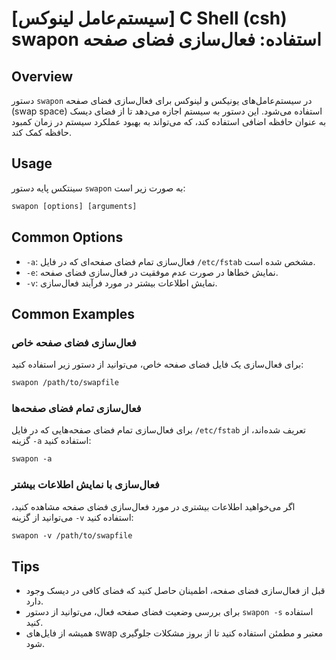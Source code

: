 # [سیستم‌عامل لینوکس] C Shell (csh) swapon استفاده: فعال‌سازی فضای صفحه

## Overview
دستور `swapon` در سیستم‌عامل‌های یونیکس و لینوکس برای فعال‌سازی فضای صفحه (swap space) استفاده می‌شود. این دستور به سیستم اجازه می‌دهد تا از فضای دیسک به عنوان حافظه اضافی استفاده کند، که می‌تواند به بهبود عملکرد سیستم در زمان کمبود حافظه کمک کند.

## Usage
سینتکس پایه دستور `swapon` به صورت زیر است:

```csh
swapon [options] [arguments]
```

## Common Options
- `-a`: فعال‌سازی تمام فضای صفحه‌ای که در فایل `/etc/fstab` مشخص شده است.
- `-e`: نمایش خطاها در صورت عدم موفقیت در فعال‌سازی فضای صفحه.
- `-v`: نمایش اطلاعات بیشتر در مورد فرآیند فعال‌سازی.

## Common Examples
### فعال‌سازی فضای صفحه خاص
برای فعال‌سازی یک فایل فضای صفحه خاص، می‌توانید از دستور زیر استفاده کنید:

```csh
swapon /path/to/swapfile
```

### فعال‌سازی تمام فضای صفحه‌ها
برای فعال‌سازی تمام فضای صفحه‌هایی که در فایل `/etc/fstab` تعریف شده‌اند، از گزینه `-a` استفاده کنید:

```csh
swapon -a
```

### فعال‌سازی با نمایش اطلاعات بیشتر
اگر می‌خواهید اطلاعات بیشتری در مورد فعال‌سازی فضای صفحه مشاهده کنید، می‌توانید از گزینه `-v` استفاده کنید:

```csh
swapon -v /path/to/swapfile
```

## Tips
- قبل از فعال‌سازی فضای صفحه، اطمینان حاصل کنید که فضای کافی در دیسک وجود دارد.
- برای بررسی وضعیت فضای صفحه فعال، می‌توانید از دستور `swapon -s` استفاده کنید.
- همیشه از فایل‌های swap معتبر و مطمئن استفاده کنید تا از بروز مشکلات جلوگیری شود.
